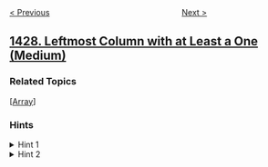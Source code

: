 <!--|This file generated by command(leetcode description); DO NOT EDIT.    |-->
<!--+----------------------------------------------------------------------+-->
<!--|@author    openset <openset.wang@gmail.com>                           |-->
<!--|@link      https://github.com/openset                                 |-->
<!--|@home      https://github.com/openset/leetcode                        |-->
<!--+----------------------------------------------------------------------+-->

[< Previous](../perform-string-shifts "Perform String Shifts")
　　　　　　　　　　　　　　　　
[Next >](../first-unique-number "First Unique Number")

## [1428. Leftmost Column with at Least a One (Medium)](https://leetcode.com/problems/leftmost-column-with-at-least-a-one "")



### Related Topics
  [[Array](../../tag/array/README.md)]

### Hints
<details>
<summary>Hint 1</summary>
1. (Binary Search) For each row do a binary search to find the leftmost one on that row and update the answer.
</details>

<details>
<summary>Hint 2</summary>
2. (Optimal Approach) Imagine there is a pointer p(x, y) starting from top right corner. p can only move left or down. If the value at p is 0, move down. If the value at p is 1, move left. Try to figure out the correctness and time complexity of this algorithm.
</details>

